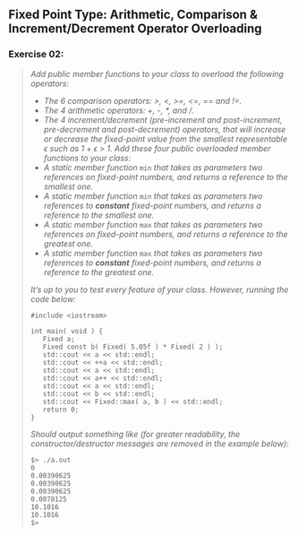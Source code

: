 ## Fixed Point Type: Arithmetic, Comparison & Increment/Decrement Operator Overloading
### Exercise 02:
> <i>Add public member functions to your class to overload the following operators:
> * The 6 comparison operators: >, <, >=, <=, == and !=.
> * The 4 arithmetic operators: +, -, *, and /.
> * The 4 increment/decrement (pre-increment and post-increment, pre-decrement and
post-decrement) operators, that will increase or decrease the fixed-point value from
the smallest representable ϵ such as 1 + ϵ > 1.
> Add these four public overloaded member functions to your class:
> * A static member function </i>`min`<i> that takes as parameters two references on fixed-point
numbers, and returns a reference to the smallest one.
> * A static member function </i>`min`<i> that takes as parameters two references to <b>constant</b>
fixed-point numbers, and returns a reference to the smallest one.
> * A static member function </i>`max`<i> that takes as parameters two references on fixed-point
numbers, and returns a reference to the greatest one.
> * A static member function </i>`max`<i> that takes as parameters two references to <b>constant</b>
fixed-point numbers, and returns a reference to the greatest one.
>
> It’s up to you to test every feature of your class. However, running the code below:</i>
> ```
> #include <iostream>
>
> int main( void ) {
>    Fixed a;
>    Fixed const b( Fixed( 5.05f ) * Fixed( 2 ) );
>    std::cout << a << std::endl;
>    std::cout << ++a << std::endl;
>    std::cout << a << std::endl;
>    std::cout << a++ << std::endl;
>    std::cout << a << std::endl;
>    std::cout << b << std::endl;
>    std::cout << Fixed::max( a, b ) << std::endl;
>    return 0;
> }
> ```
> <i>Should output something like (for greater readability, the constructor/destructor messages are removed in the example below):</i>
> ```
> $> ./a.out
> 0
> 0.00390625
> 0.00390625
> 0.00390625
> 0.0078125
> 10.1016
> 10.1016
> $>
> ```
